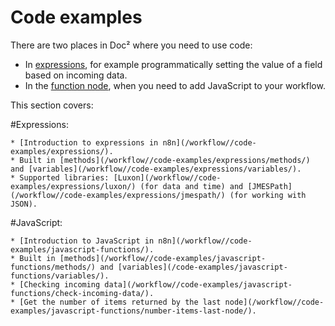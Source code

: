 # Code examples

There are two places in Doc² where you need to use code:

* In [expressions](/workflow/code-examples/expressions/), for example programmatically setting the value of a field based on incoming data.
* In the [function node](/workflow/integrations/core-nodes/workflow-nodes-base.function/), when you need to add JavaScript to your workflow.

This section covers:

#Expressions:

    * [Introduction to expressions in n8n](/workflow//code-examples/expressions/).
    * Built in [methods](/workflow//code-examples/expressions/methods/) and [variables](/workflow//code-examples/expressions/variables/).
    * Supported libraries: [Luxon](/workflow//code-examples/expressions/luxon/) (for data and time) and [JMESPath](/workflow//code-examples/expressions/jmespath/) (for working with JSON).

#JavaScript:

    * [Introduction to JavaScript in n8n](/workflow//code-examples/javascript-functions/).
    * Built in [methods](/workflow//code-examples/javascript-functions/methods/) and [variables](/code-examples/javascript-functions/variables/).
    * [Checking incoming data](/workflow//code-examples/javascript-functions/check-incoming-data/).
    * [Get the number of items returned by the last node](/workflow//code-examples/javascript-functions/number-items-last-node/).